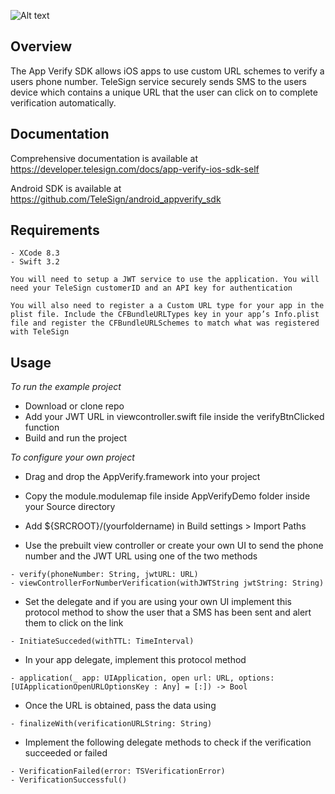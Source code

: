 ![Alt text](https://github.com/TeleSign/ios_verification_sdk/blob/master/APPverify.jpeg)
## Overview

The App Verify SDK allows iOS apps to use custom URL schemes to verify a users phone number. TeleSign service securely sends SMS to the users device which contains a unique URL that the user can click on to complete verification automatically.

## Documentation
Comprehensive documentation is available at https://developer.telesign.com/docs/app-verify-ios-sdk-self

Android SDK is available at https://github.com/TeleSign/android_appverify_sdk

## Requirements 
	- XCode 8.3
	- Swift 3.2
` You will need to setup a JWT service to use the application. You will need your TeleSign customerID and an API key for authentication `

` You will also need to register a a Custom URL type for your app in the plist file. Include the CFBundleURLTypes key in your app’s Info.plist file and register the CFBundleURLSchemes to match what was registered with TeleSign  `

	
## Usage 

*To run the example project*

- Download or clone repo
- Add your JWT URL in viewcontroller.swift file inside the verifyBtnClicked function
- Build and run the project
		
*To configure your own project*

- Drag and drop the AppVerify.framework into your project
- Copy the module.modulemap file inside AppVerifyDemo folder inside your Source directory
- Add ${SRCROOT}/(yourfoldername) in Build settings > Import Paths 

- Use the prebuilt view controller or create your own UI to send the phone number and the JWT URL using one of the two methods 

```
- verify(phoneNumber: String, jwtURL: URL)
- viewControllerForNumberVerification(withJWTString jwtString: String)
```
- Set the delegate and if you are using your own UI implement this protocol method to show the user that a SMS has been sent and alert them to click on the link
```
- InitiateSucceded(withTTL: TimeInterval)
```

- In your app delegate, implement this protocol method 
```
- application(_ app: UIApplication, open url: URL, options: [UIApplicationOpenURLOptionsKey : Any] = [:]) -> Bool
```
- Once the URL is obtained, pass the data using 
```
- finalizeWith(verificationURLString: String)
```
- Implement the following delegate methods to check if the verification succeeded or failed

```
- VerificationFailed(error: TSVerificationError)
- VerificationSuccessful()
```
			 
		
